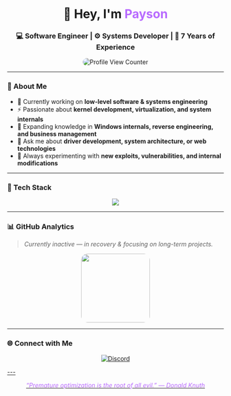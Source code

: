 <!-- ====== HEADER ====== -->
<h1 align="center">👋 Hey, I'm <span style="color:#b86bff;">Payson</span></h1>
<h3 align="center">💻 Software Engineer&nbsp;|&nbsp;⚙️ Systems Developer&nbsp;|&nbsp;🚀 7 Years of Experience</h3>

<!-- ====== PROFILE VIEWS ====== -->
<p align="center">
  <img src="https://komarev.com/ghpvc/?username=p-dennygamingyt&label=Profile%20Views&color=6f00ff&style=flat" alt="Profile View Counter" style="border-radius:24px;"/>
</p>

---

### 🧠 About Me  

- 🔭 Currently working on **low-level software & systems engineering**  
- ⚡ Passionate about **kernel development, virtualization, and system internals**  
- 🌱 Expanding knowledge in **Windows internals, reverse engineering, and business management**  
- 💬 Ask me about **driver development, system architecture, or web technologies**  
- 🧩 Always experimenting with **new exploits, vulnerabilities, and internal modifications**

---

### 🧰 Tech Stack  
<p align="center">
  <img src="https://skillicons.dev/icons?i=c,cpp,html,css,js,bash,php,vscode,visualstudio,windows&theme=dark" />
</p>

---

### 📊 GitHub Analytics  
> _Currently inactive — in recovery & focusing on long-term projects._

<p align="center">
  <img src="https://github-readme-stats.vercel.app/api?username=paysonism&show_icons=true&theme=tokyonight&hide_border=true&title_color=bb86fc&icon_color=bb86fc&text_color=c9d1d9&bg_color=0d1117&border_radius=15" height="160em" style="border-radius:15px;"/>
</p>

---

### 🌐 Connect with Me  

<p align="center">
  <a href="https://discord.com/users/1214355385457188926">
  <img alt="Discord"
         src="https://img.shields.io/badge/Discord-6f00ff?style=for-the-badge&logo=discord&logoColor=white" />
</p>
---

<p align="center">
  <i style="color:#b86bff;">“Premature optimization is the root of all evil.” — Donald Knuth</i>
</p>
